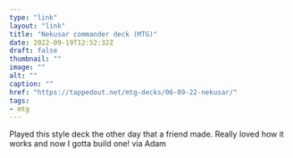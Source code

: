 ```yaml
---
type: "link"
layout: "link"
title: "Nekusar commander deck (MTG)"
date: 2022-09-19T12:52:32Z
draft: false
thumbnail: ""
image: ""
alt: ""
caption: ""
href: "https://tappedout.net/mtg-decks/06-09-22-nekusar/"
tags:
- mtg
---
```


Played this style deck the other day that a friend made. Really loved how it works and now I gotta build one! via Adam
